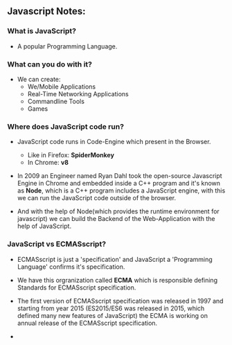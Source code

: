 ## Javascript Notes:

### What is JavaScript?

- A popular Programming Language.

### What can you do with it?

- We can create:
  - We/Mobile Applications
  - Real-Time Networking Applications
  - Commandline Tools
  - Games

### Where does JavaScript code run?

- JavaScript code runs in Code-Engine which present in the Browser.
  - Like in Firefox: **SpiderMonkey**
  - In Chrome: **v8**

- In 2009 an Engineer named Ryan Dahl took the open-source Javascript Engine in
  Chrome and embedded inside a C++ program and it's known as **Node**, which is
  a C++ program includes a JavaScript engine, with this we can run the
  JavaScript code outside of the browser.

- And with the help of Node(which provides the runtime environment for
  javascript) we can build the Backend of the Web-Application with the help of
  JavaScript.

### JavaScript vs ECMASscript?

- ECMASscript is just a 'specification' and JavaScript a 'Programming Language'
  confirms it's specification.

- We have this orgranization called **ECMA** which is responsible defining
  Standards for ECMASscript specification.

- The first version of ECMASscript specification was released in 1997 and
  starting from year 2015 (ES2015/ES6 was released in 2015, which defined many
  new features of JavaScript) the ECMA is working on annual release of the
  ECMASscript specification.

-
